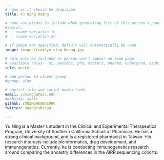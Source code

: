 ```yaml
---
# name as it should be displayed
title: Yu Ning Huang

# name variations to include when generating list of this person's papers
#search:
#  - <name variation 1>
#  - <name variation 2>

# if image not specified, default will automatically be used
image: images/team/yu-ning-huang.jpg

# role must be included or person won't appear on team page
# available roles - pi, postdoc, phd, masters, pharmd, undergrad, highschool, programmer
role: masters

# add person to alumni group
#group: alum

# contact info and social media links
email: yuninghu@usc.edu 
#website: <url>
github: YUNINGHUANG1996
twitter: HuangYuNing4

---
```


Yu Ning is a Master's student in the Clinical and Experimental Therapeutics Program, University of Southern California School of Pharmacy. 
He has a strong clinical background, and is a registered pharmacist in Taiwan.
His research interests include bioinformatics, drug development, and immunogenetics.
Currently, he is conducting immunogenetics research around comparing the ancestry differences in the AIRR sequencing cohorts. 


